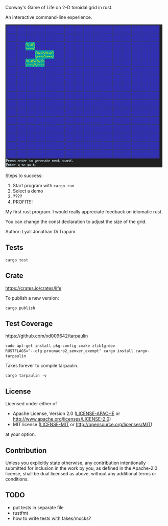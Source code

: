 Conway's Game of Life on 2-D toroidal grid in rust.

An interactive command-line experience.

![glider.png](glider.png)

Steps to success:

1. Start program with `cargo run`
2. Select a demo
3. ????
4. PROFIT!!!

My first rust program.  I would really appreciate feedback on idiomatic rust.

You can change the const declaration to adjust the size of the grid.

Author: Lyall Jonathan Di Trapani


Tests
-----

    cargo test


Crate
-----

<https://crates.io/crates/life>

To publish a new version:

    cargo publish


Test Coverage
-------------

<https://github.com/xd009642/tarpaulin>

```
sudo apt-get install pkg-config cmake zlib1g-dev
RUSTFLAGS="--cfg procmacro2_semver_exempt" cargo install cargo-tarpaulin
```

Takes forever to compile tarpaulin.

```
cargo tarpaulin -v
```


License
-------

Licensed under either of

 * Apache License, Version 2.0
   ([LICENSE-APACHE](LICENSE-APACHE) or http://www.apache.org/licenses/LICENSE-2.0)
 * MIT license ([LICENSE-MIT](LICENSE-MIT) or http://opensource.org/licenses/MIT)

at your option.


Contribution
------------

Unless you explicitly state otherwise, any contribution intentionally submitted
for inclusion in the work by you, as defined in the Apache-2.0 license, shall
be dual licensed as above, without any additional terms or conditions.


TODO
----

- put tests in separate file
- rustfmt
- how to write tests with fakes/mocks?
